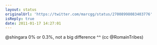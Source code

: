 ```yaml
---
layout: status
originalUrl: 'https://twitter.com/marcgg/status/27008998083403776'
isReply: true
date: 2011-01-17 14:27:01
---
```


@shingara 0% or 0.3%, not a big difference ^^ (cc @RomainTribes)
